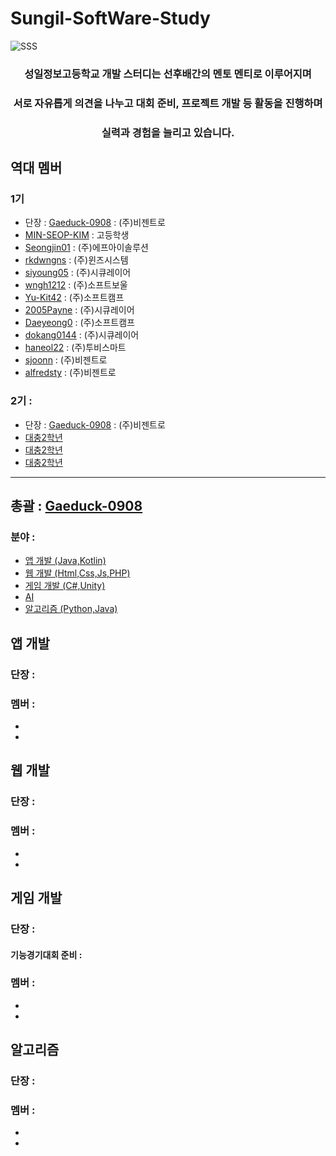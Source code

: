 # Sungil-SoftWare-Study
![SSS](https://user-images.githubusercontent.com/82009667/186346518-da8b77d5-ff79-4f84-8240-f2c17936d9f0.png)

<div align="center">
  <h3> 성일정보고등학교 개발 스터디는 선후배간의 멘토 멘티로 이루어지며</h3>
  <h3> 서로 자유롭게 의견을 나누고 대회 준비, 프로젝트 개발 등 활동을 진행하며</h3>
  <h3> 실력과 경험을 늘리고 있습니다.</h3>
</div>

## 역대 멤버
### 1기 
- 단장 : [Gaeduck-0908](https://github.com/Gaeduck-0908) : (주)비젠트로
- [MIN-SEOP-KIM](https://github.com/MIN-SEOP-KIM) : 고등학생
- [Seongjin01](https://github.com/Seongjin01) : (주)에프아이솔루션
- [rkdwngns](https://github.com/rkdwngns) : (주)윈즈시스템
- [siyoung05](https://github.com/siyoung05) : (주)시큐레이어
- [wngh1212](https://github.com/wngh1212) : (주)소프트보울
- [Yu-Kit42](https://github.com/Yu-Kit42) : (주)소프트캠프
- [2005Payne](https://github.com/2005Payne) : (주)시큐레이어
- [Daeyeong0](https://github.com/Daeyeong0) : (주)소프트캠프
- [dokang0144](https://github.com/dokang0144) : (주)시큐레이어
- [haneol22](https://github.com/haneol22) : (주)투비스마트
- [sjoonn](https://github.com/sjoonn) : (주)비젠트로
- [alfredsty](https://github.com/alfredsty) : (주)비젠트로
### 2기 : 
- 단장 : [Gaeduck-0908](https://github.com/Gaeduck-0908) : (주)비젠트로
- [대충2학년](https://gitub.com/깃허브아이디)
- [대충2학년](https://gitub.com/깃허브아이디)
- [대충2학년](https://gitub.com/깃허브아이디)
---

## 총괄 : [Gaeduck-0908](https://github.com/Gaeduck-0908)

### 분야 :
- [앱 개발 (Java,Kotlin)](https://github.com/Sungil-SoftWare-Study/Sungil-SoftWare-Study/blob/main/Read/App_Readme)
- [웹 개발 (Html,Css,Js,PHP)](https://github.com/Sungil-SoftWare-Study/Sungil-SoftWare-Study/blob/main/Read/Web_Readme)
- [게임 개발 (C#,Unity)](https://github.com/Sungil-SoftWare-Study/Sungil-SoftWare-Study/blob/main/Read/Game_Readme)
- [AI](https://github.com/Sungil-SoftWare-Study/Sungil-SoftWare-Study/blob/main/Read/AI_Readme)
- [알고리즘 (Python,Java)](https://github.com/Sungil-SoftWare-Study/Sungil-SoftWare-Study/blob/main/Read/Algorithm_Readme)

## 앱 개발
### 단장 : 
### 멤버 :
- 
- 

## 웹 개발
### 단장 : 
### 멤버 :
-
-

## 게임 개발
### 단장 : 
#### 기능경기대회 준비 : 
### 멤버 :
-
-

## 알고리즘
### 단장 : 
### 멤버 :
-
-
